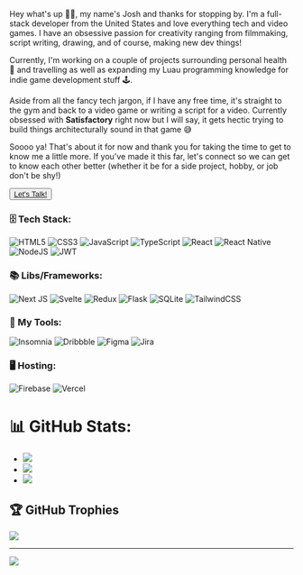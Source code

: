<p>Hey what's up 👋🏼, my name's Josh and thanks for stopping by. I'm a full-stack developer from the United States and love everything tech and video games. I have an obsessive passion for creativity ranging from filmmaking, script writing, drawing, and of course, making new dev things!
</p>

<p>Currently, I'm working on a couple of projects surrounding personal health 💪 and travelling as well as expanding my Luau programming knowledge for indie game development stuff 🕹️.
</p>

<p>Aside from all the fancy tech jargon, if I have any free time, it's straight to the gym and back to a video game or writing a script for a video. Currently obsessed with <strong>Satisfactory</strong> right now but I will say, it gets hectic trying to build things architecturally sound in that game 😅
</p>

<p>Soooo ya! That's about it for now and thank you for taking the time to get to know me a little more. If you've made it this far, let's connect so we can get to know each other better (whether it be for a side project, hobby, or job don't be shy!)
</p>

<button style="color:red;"><a href="mailto:joshua.knox927@gmail.com">Let's Talk!</a></button>

### 🗄️ Tech Stack:
![HTML5](https://img.shields.io/badge/html5-%23E34F26.svg?style=for-the-badge&logo=html5&logoColor=white)
![CSS3](https://img.shields.io/badge/css3-%231572B6.svg?style=for-the-badge&logo=css3&logoColor=white)
![JavaScript](https://img.shields.io/badge/javascript-%23323330.svg?style=for-the-badge&logo=javascript&logoColor=%23F7DF1E)
![TypeScript](https://img.shields.io/badge/typescript-%23007ACC.svg?style=for-the-badge&logo=typescript&logoColor=white)
![React](https://img.shields.io/badge/react-%2320232a.svg?style=for-the-badge&logo=react&logoColor=%2361DAFB)
![React Native](https://img.shields.io/badge/react_native-%2320232a.svg?style=for-the-badge&logo=react&logoColor=%2361DAFB)
![NodeJS](https://img.shields.io/badge/node.js-6DA55F?style=for-the-badge&logo=node.js&logoColor=white)
![JWT](https://img.shields.io/badge/JWT-black?style=for-the-badge&logo=JSON%20web%20tokens)

### 📚 Libs/Frameworks:
![Next JS](https://img.shields.io/badge/Next-black?style=for-the-badge&logo=next.js&logoColor=white)
![Svelte](https://img.shields.io/badge/svelte-%23f1413d.svg?style=for-the-badge&logo=svelte&logoColor=white)
![Redux](https://img.shields.io/badge/redux-%23593d88.svg?style=for-the-badge&logo=redux&logoColor=white)
![Flask](https://img.shields.io/badge/flask-%23000.svg?style=for-the-badge&logo=flask&logoColor=white)
![SQLite](https://img.shields.io/badge/sqlite-%2307405e.svg?style=for-the-badge&logo=sqlite&logoColor=white)
![TailwindCSS](https://img.shields.io/badge/tailwindcss-%2338B2AC.svg?style=for-the-badge&logo=tailwind-css&logoColor=white)

### 🧰 My Tools:
![Insomnia](https://img.shields.io/badge/Insomnia-black?style=for-the-badge&logo=insomnia&logoColor=5849BE)
![Dribbble](https://img.shields.io/badge/Dribbble-EA4C89?style=for-the-badge&logo=dribbble&logoColor=white)
![Figma](https://img.shields.io/badge/figma-%23F24E1E.svg?style=for-the-badge&logo=figma&logoColor=white)
![Jira](https://img.shields.io/badge/jira-%230A0FFF.svg?style=for-the-badge&logo=jira&logoColor=white)

### 🖥️ Hosting:
![Firebase](https://img.shields.io/badge/firebase-%23039BE5.svg?style=for-the-badge&logo=firebase) 
![Vercel](https://img.shields.io/badge/vercel-%23000000.svg?style=for-the-badge&logo=vercel&logoColor=white)

# 📊 GitHub Stats:
- ![](https://github-readme-stats.vercel.app/api/top-langs/?username=JKnox27&theme=tokyonight&hide_border=false&include_all_commits=true&count_private=true&layout=compact)
- ![](https://github-readme-stats.vercel.app/api?username=JKnox27&theme=tokyonight&hide_border=false&include_all_commits=true&count_private=true)<br/>
- ![](https://github-readme-streak-stats.herokuapp.com/?user=JKnox27&theme=tokyonight&hide_border=false)<br/>

## 🏆 GitHub Trophies
![](https://github-profile-trophy.vercel.app/?username=JKnox27&theme=tokyonight&no-frame=false&no-bg=false&margin-w=4)

---
[![](https://visitcount.itsvg.in/api?id=JKnox27&icon=5&color=6)](https://visitcount.itsvg.in)

<!-- Proudly created with GPRM ( https://gprm.itsvg.in ) -->

